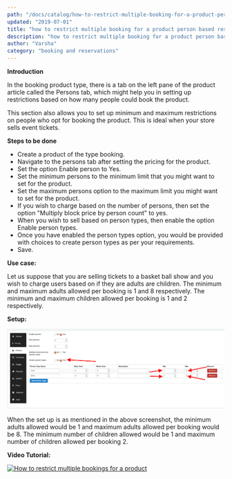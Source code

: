 ```yaml
---
path: "/docs/catalog/how-to-restrict-multiple-booking-for-a-product-person-based-restriction"
updated: "2019-07-01"
title: "how to restrict multiple booking for a product person based restriction"
description: "how to restrict multiple booking for a product person based restriction"
author: "Varsha"
category: "booking and reservations"
---
```


**Introduction**

 In the booking product type, there is a tab on the left pane of the product article called the Persons tab, which might help you in setting up restrictions based on how many people could book the product.

This section also allows you to set up minimum and maximum restrictions on people who opt for booking the product. This is ideal when your store sells event tickets.

**Steps to be done**

* Create a product of the type booking.
* Navigate to the persons tab after setting the pricing for the product.
* Set the option Enable person  to Yes.
*   Set the minimum persons to the minimum limit that you might want to set for the product.
* Set the maximum persons option to the maximum limit you might want to set for the product.
* If you wish to charge based on the number of persons, then set the option "Multiply block price by person count" to yes.
* When you wish to sell based on person types, then enable the option Enable person types.
* Once you have enabled the person types option, you would be provided with choices to create person types as per your requirements.
*   Save.

**Use case:**

Let us suppose that you are selling tickets  to a basket ball show and you wish to charge users based on if they are adults are children.
The minimum and maximum adults allowed per booking is 1 and 8 respectively.
The minimum and maximum children allowed per booking is 1 and 2 respectively.

**Setup:**
 
![persons](https://raw.githubusercontent.com/j2store/doc-images/master/booking-and-reservations/how-to-restrict-multiple-bookings/persons.png)


When the set up is as mentioned in the above screenshot, the minimum adults allowed would be 1 and maximum adults allowed per booking would be 8.
The minimum number of children allowed would be 1 and maximum number of children allowed per booking 2.

**Video Tutorial:**

 [![How to restrict multiple bookings for a product](https://img.youtube.com/vi/51J1UkeRu3Y/0.jpg)](https://youtu.be/xXZjGnCyJRs "How to restrict multiple bookings for a product")
 